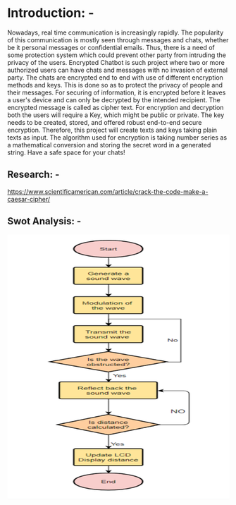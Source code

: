 # Introduction: -
Nowadays, real time communication is increasingly rapidly. The popularity of this communication is mostly seen through messages and chats, whether be it personal messages or confidential emails. Thus, there is a need of some protection system which could prevent other party from intruding the privacy of the users. Encrypted Chatbot is such project where two or more authorized users can have chats and messages with no invasion of external party. The chats are encrypted end to end with use of different encryption methods and keys. This is done so as to protect the privacy of people and their messages. For securing of information, it is encrypted before it leaves a user's device and can only be decrypted by the intended recipient. The encrypted message is called as cipher text. For encryption and decryption both the users will require a Key, which might be public or private. The key needs to be created, stored, and offered robust end-to-end secure encryption. Therefore, this project will create texts and keys taking plain texts as input. The algorithm used for encryption is taking number series as a mathematical conversion and storing the secret word in a generated string. Have a safe space for your chats!

## Research: -
https://www.scientificamerican.com/article/crack-the-code-make-a-caesar-cipher/

## Swot Analysis: -

<p align="center">
  <img 
    width="600"
    height="600"
    src="https://github.com/Madhushreevp/M2_EmbSys/blob/9c6de42aa3830aa6f6d4902857755a6b749d700a/1_Embedded%20Project/2_Architecture/flwcht1.PNG"
  >
</p>


